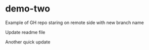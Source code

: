 # demo-two
Example of GH repo staring on remote side with new branch name

Update readme file


Another quick update
